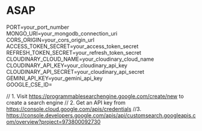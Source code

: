 # ASAP
PORT=your_port_number  
MONGO_URI=your_mongodb_connection_uri  
CORS_ORIGIN=your_cors_origin_url  
ACCESS_TOKEN_SECRET=your_access_token_secret  
REFRESH_TOKEN_SECRET=your_refresh_token_secret  
CLOUDINARY_CLOUD_NAME=your_cloudinary_cloud_name  
CLOUDINARY_API_KEY=your_cloudinary_api_key  
CLOUDINARY_API_SECRET=your_cloudinary_api_secret  
GEMINI_API_KEY=your_gemini_api_key  
GOOGLE_CSE_ID=



// 1. Visit https://programmablesearchengine.google.com/create/new to create a search engine
// 2. Get an API key from https://console.cloud.google.com/apis/credentials
//3. https://console.developers.google.com/apis/api/customsearch.googleapis.com/overview?project=973800092730
